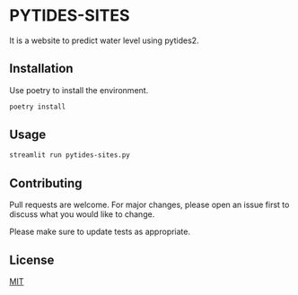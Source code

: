 
# PYTIDES-SITES

It is a website to predict water level using pytides2.

## Installation

Use poetry to install the environment.

```bash
poetry install
```

## Usage

```bash
streamlit run pytides-sites.py
```

## Contributing
Pull requests are welcome. For major changes, please open an issue first to discuss what you would like to change.

Please make sure to update tests as appropriate.

## License
[MIT](https://choosealicense.com/licenses/mit/)